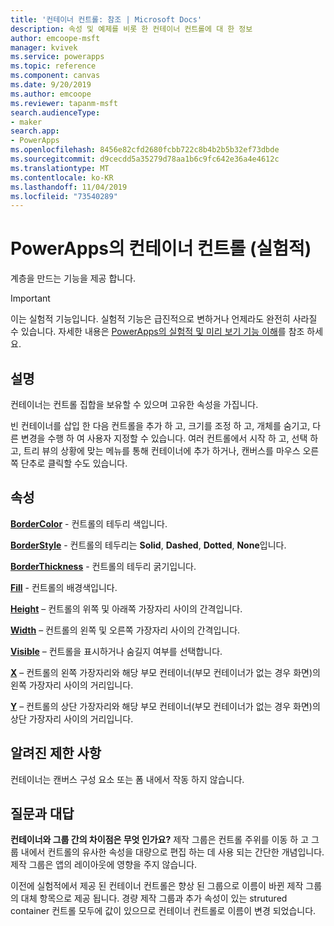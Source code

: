 ```yaml
---
title: '컨테이너 컨트롤: 참조 | Microsoft Docs'
description: 속성 및 예제를 비롯 한 컨테이너 컨트롤에 대 한 정보
author: emcoope-msft
manager: kvivek
ms.service: powerapps
ms.topic: reference
ms.component: canvas
ms.date: 9/20/2019
ms.author: emcoope
ms.reviewer: tapanm-msft
search.audienceType:
- maker
search.app:
- PowerApps
ms.openlocfilehash: 8456e82cfd2680fcbb722c8b4b2b5b32ef73dbde
ms.sourcegitcommit: d9cecdd5a35279d78aa1b6c9fc642e36a4e4612c
ms.translationtype: MT
ms.contentlocale: ko-KR
ms.lasthandoff: 11/04/2019
ms.locfileid: "73540289"
---
```

# <a name="container-control-in-powerapps-experimental"></a>PowerApps의 컨테이너 컨트롤 (실험적)
계층을 만드는 기능을 제공 합니다.

> [!IMPORTANT]
> 이는 실험적 기능입니다. 실험적 기능은 급진적으로 변하거나 언제라도 완전히 사라질 수 있습니다.
> 자세한 내용은 [PowerApps의 실험적 및 미리 보기 기능 이해](https://docs.microsoft.com/powerapps/maker/canvas-apps/working-with-experimental-preview)를 참조 하세요.

## <a name="description"></a>설명
 컨테이너는 컨트롤 집합을 보유할 수 있으며 고유한 속성을 가집니다. 

빈 컨테이너를 삽입 한 다음 컨트롤을 추가 하 고, 크기를 조정 하 고, 개체를 숨기고, 다른 변경을 수행 하 여 사용자 지정할 수 있습니다. 여러 컨트롤에서 시작 하 고, 선택 하 고, 트리 뷰의 상황에 맞는 메뉴를 통해 컨테이너에 추가 하거나, 캔버스를 마우스 오른쪽 단추로 클릭할 수도 있습니다. 

## <a name="properties"></a>속성
**[BorderColor](properties-color-border.md)** - 컨트롤의 테두리 색입니다.

**[BorderStyle](properties-color-border.md)** - 컨트롤의 테두리는 **Solid**, **Dashed**, **Dotted**, **None**입니다.

**[BorderThickness](properties-color-border.md)** - 컨트롤의 테두리 굵기입니다.

**[Fill](properties-color-border.md)** - 컨트롤의 배경색입니다.

**[Height](properties-size-location.md)** – 컨트롤의 위쪽 및 아래쪽 가장자리 사이의 간격입니다.

**[Width](properties-size-location.md)** – 컨트롤의 왼쪽 및 오른쪽 가장자리 사이의 간격입니다.

**[Visible](properties-core.md)** – 컨트롤을 표시하거나 숨길지 여부를 선택합니다.

**[X](properties-size-location.md)** – 컨트롤의 왼쪽 가장자리와 해당 부모 컨테이너(부모 컨테이너가 없는 경우 화면)의 왼쪽 가장자리 사이의 거리입니다. 

**[Y](properties-size-location.md)** – 컨트롤의 상단 가장자리와 해당 부모 컨테이너(부모 컨테이너가 없는 경우 화면)의 상단 가장자리 사이의 거리입니다. 


## <a name="known-limitations"></a>알려진 제한 사항

컨테이너는 캔버스 구성 요소 또는 폼 내에서 작동 하지 않습니다. 

## <a name="frequently-asked-questions"></a>질문과 대답

**컨테이너와 그룹 간의 차이점은 무엇 인가요?**
제작 그룹은 컨트롤 주위를 이동 하 고 그룹 내에서 컨트롤의 유사한 속성을 대량으로 편집 하는 데 사용 되는 간단한 개념입니다. 제작 그룹은 앱의 레이아웃에 영향을 주지 않습니다. 

이전에 실험적에서 제공 된 컨테이너 컨트롤은 향상 된 그룹으로 이름이 바뀐 제작 그룹의 대체 항목으로 제공 됩니다. 경량 제작 그룹과 추가 속성이 있는 strutured container 컨트롤 모두에 값이 있으므로 컨테이너 컨트롤로 이름이 변경 되었습니다. 

